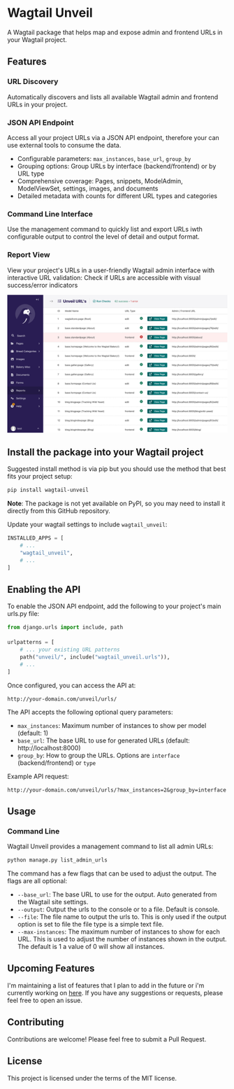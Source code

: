 # Wagtail Unveil

A Wagtail package that helps map and expose admin and frontend URLs in your Wagtail project.

## Features

### URL Discovery

Automatically discovers and lists all available Wagtail admin and frontend URLs in your project.

### JSON API Endpoint

Access all your project URLs via a JSON API endpoint, therefore your can use external tools to consume the data.

  - Configurable parameters: `max_instances`, `base_url`, `group_by`
  - Grouping options: Group URLs by interface (backend/frontend) or by URL type
  - Comprehensive coverage: Pages, snippets, ModelAdmin, ModelViewSet, settings, images, and documents
  - Detailed metadata with counts for different URL types and categories

### Command Line Interface

Use the management command to quickly list and export URLs iwth configurable output to  control the level of detail and output format.

### Report View

View your project's URLs in a user-friendly Wagtail admin interface with interactive URL validation: Check if URLs are accessible with visual success/error indicators
  
![Report View Screenshot](./docs/assets/report-interface.png)

## Install the package into your Wagtail project

Suggested install method is via pip but you should use the method that best fits your project setup:

```bash
pip install wagtail-unveil
```

**Note**: The package is not yet available on PyPI, so you may need to install it directly from this GitHub repository.

Update your wagtail settings to include `wagtail_unveil`:

```python
INSTALLED_APPS = [
    # ...
    "wagtail_unveil",
    # ...
]
```

## Enabling the API

To enable the JSON API endpoint, add the following to your project's main urls.py file:

```python
from django.urls import include, path

urlpatterns = [
    # ... your existing URL patterns
    path("unveil/", include("wagtail_unveil.urls")),
    # ...
]
```

Once configured, you can access the API at:
```
http://your-domain.com/unveil/urls/
```

The API accepts the following optional query parameters:
- `max_instances`: Maximum number of instances to show per model (default: 1)
- `base_url`: The base URL to use for generated URLs (default: http://localhost:8000)
- `group_by`: How to group the URLs. Options are `interface` (backend/frontend) or `type`

Example API request:
```
http://your-domain.com/unveil/urls/?max_instances=2&group_by=interface
```

## Usage

### Command Line

Wagtail Unveil provides a management command to list all admin URLs:

```bash
python manage.py list_admin_urls
```

The command has a few flags that can be used to adjust the output. The flags are all optional:

- `--base_url`: The base URL to use for the output. Auto generated from the Wagtail site settings.
- `--output`: Output the urls to the console or to a file. Default is console.
- `--file`: The file name to output the urls to. This is only used if the output option is set to file the file type is a simple text file.
- `--max-instances`: The maximum number of instances to show for each URL. This is used to adjust the number of instances shown in the output. The default is 1 a value of 0 will show all instances.

## Upcoming Features

I'm maintaining a list of features that I plan to add in the future or i'm currently working on [here](https://github.com/wagtail-packages/wagtail-unveil/issues). If you have any suggestions or requests, please feel free to open an issue.

## Contributing

Contributions are welcome! Please feel free to submit a Pull Request.

## License

This project is licensed under the terms of the MIT license.
